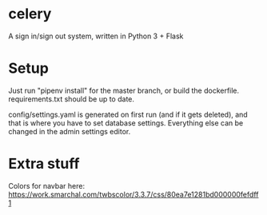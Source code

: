 # celery
A sign in/sign out system, written in Python 3 + Flask

# Setup

Just run "pipenv install" for the master branch, or build the dockerfile. requirements.txt should be up to date.

config/settings.yaml is generated on first run (and if it gets deleted), and that is where you have to set database settings.
Everything else can be changed in the admin settings editor.


# Extra stuff

Colors for navbar here: https://work.smarchal.com/twbscolor/3.3.7/css/80ea7e1281bd000000fefdff1

